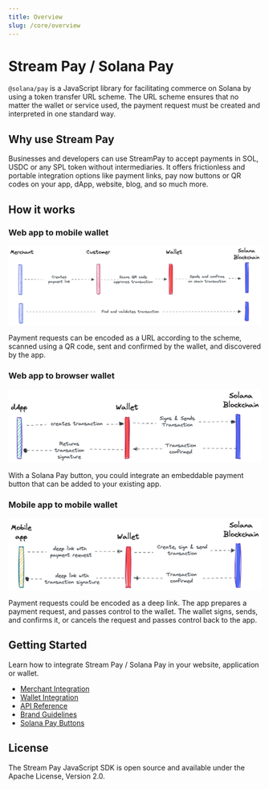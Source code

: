 ```yaml
---
title: Overview
slug: /core/overview
---
```


# Stream Pay / Solana Pay

`@solana/pay` is a JavaScript library for facilitating commerce on Solana by using a token transfer URL scheme. The URL scheme ensures that no matter the wallet or service used, the payment request must be created and interpreted in one standard way.

## Why use Stream Pay

Businesses and developers can use StreamPay to accept payments in SOL, USDC or any SPL token without intermediaries. It offers frictionless and portable integration options like payment links, pay now buttons or QR codes on your app, dApp, website, blog, and so much more.

## How it works

### Web app to mobile wallet

![web app to mobile wallet diagram](../images/qr-code-flow.png)

Payment requests can be encoded as a URL according to the scheme, scanned using a QR code, sent and confirmed by the wallet, and discovered by the app.

### Web app to browser wallet

![web app to browser wallet diagram](../images/dapp-web-wallet-flow.png)

With a Solana Pay button, you could integrate an embeddable payment button that can be added to your existing app.

### Mobile app to mobile wallet

![mobile app to mobile wallet diagram](../images/mobile-app-mobile-wallet-flow.png)

Payment requests could be encoded as a deep link. The app prepares a payment request, and passes control to the wallet. The wallet signs, sends, and confirms it, or cancels the request and passes control back to the app.

## Getting Started

Learn how to integrate Stream Pay / Solana Pay in your website, application or wallet.

-   [Merchant Integration](./MERCHANT_INTEGRATION.md)
-   [Wallet Integration](./WALLET_INTEGRATION.md)
-   [API Reference](https://docs.solanapay.com/api/core)
-   [Brand Guidelines](https://solanapay.com/branding)
-   [Solana Pay Buttons](https://www.figma.com/community/file/1070341985720702755)

## License

The Stream Pay JavaScript SDK is open source and available under the Apache License, Version 2.0.

